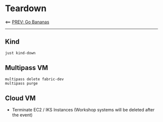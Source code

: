# Teardown 

<== [PREV: Go Bananas](40-bananas.md)

---

## Kind 

```shell
just kind-down

```


## Multipass VM 

```shell
multipass delete fabric-dev
multipass purge

```

## Cloud VM 

- Terminate EC2 / IKS Instances (Workshop systems will be deleted after the event)

